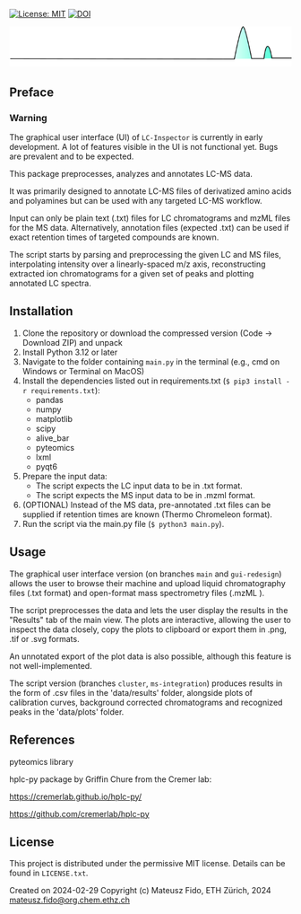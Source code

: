 
[![License: MIT](https://img.shields.io/badge/License-MIT_License-green)](https://mit-license.org/)
[![DOI](https://zenodo.org/badge/DOI/10.5281/zenodo.13990448.svg)](https://doi.org/10.5281/zenodo.13990448)

![alt text](https://github.com/MateuszFido/LC-Inspector/blob/gui-redesign/logo.png?raw=true)

## Preface

### Warning 

The graphical user interface (UI) of `LC-Inspector` is currently in early development. A lot of features visible in the UI is not functional yet. Bugs are prevalent and to be expected.

This package preprocesses, analyzes and annotates LC-MS data. 

It was primarily designed to annotate LC-MS files of derivatized amino acids and polyamines but can be used with any targeted LC-MS workflow.

Input can only be plain text (.txt) files for LC chromatograms and mzML files for the MS data. Alternatively, annotation files (expected .txt) can be used if exact retention times of targeted compounds are known. 

The script starts by parsing and preprocessing the given LC and MS files, interpolating intensity over a linearly-spaced m/z axis, reconstructing extracted ion chromatograms for a given set of peaks and plotting annotated LC spectra. 

## Installation
1. Clone the repository or download the compressed version (Code -> Download ZIP) and unpack
2. Install Python 3.12 or later
3. Navigate to the folder containing ```main.py``` in the terminal (e.g., cmd on Windows or Terminal on MacOS)
3. Install the dependencies listed out in requirements.txt (```$ pip3 install -r requirements.txt```):
    - pandas
    - numpy
    - matplotlib
    - scipy
    - alive_bar
    - pyteomics
    - lxml
    - pyqt6 
4. Prepare the input data:
    - The script expects the LC input data to be in .txt format.
    - The script expects the MS input data to be in .mzml format.
5. (OPTIONAL) Instead of the MS data, pre-annotated .txt files can be supplied if retention times are known (Thermo Chromeleon format).
6. Run the script via the main.py file (```$ python3 main.py```).

## Usage
The graphical user interface version (on branches `main` and `gui-redesign`) allows the user to browse their machine and upload liquid chromatography files (.txt format) and open-format mass spectrometry files (.mzML ). 

The script preprocesses the data and lets the user display the results in the "Results" tab of the main view. The plots are interactive, allowing the user to inspect the data closely, copy the plots to clipboard or export them in .png, .tif or .svg formats. 

An unnotated export of the plot data is also possible, although this feature is not well-implemented. 

The script version (branches `cluster`, `ms-integration`) produces results in the form of .csv files in the 'data/results' folder, alongside plots of calibration curves, background corrected chromatograms and recognized peaks in the 'data/plots' folder. 


## References

pyteomics library 

hplc-py package by Griffin Chure from the Cremer lab:

https://cremerlab.github.io/hplc-py/

https://github.com/cremerlab/hplc-py

## License

This project is distributed under the permissive MIT license. Details can be found in `LICENSE.txt`.

Created on 2024-02-29
Copyright (c) Mateusz Fido, ETH Zürich, 2024
mateusz.fido@org.chem.ethz.ch
